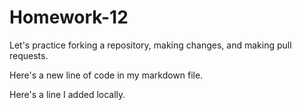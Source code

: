 # Homework-12

Let's practice forking a repository, making changes, and making pull requests.

Here's a new line of code in my markdown file.

Here's a line I added locally.